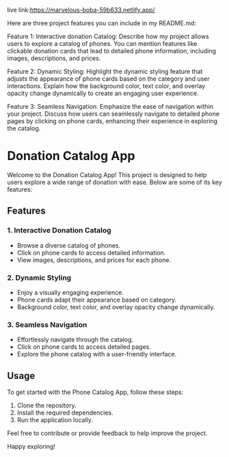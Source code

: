  live link:https://marvelous-boba-59b633.netlify.app/
 
 Here are three project features you can include in my README.md:

Feature 1: Interactive donation Catalog: Describe how my project allows users to explore a catalog of phones. You can mention features like clickable donation cards that lead to detailed phone information, including images, descriptions, and prices.

Feature 2: Dynamic Styling: Highlight the dynamic styling feature that adjusts the appearance of phone cards based on the category and user interactions. Explain how the background color, text color, and overlay opacity change dynamically to create an engaging user experience.

Feature 3: Seamless Navigation: Emphasize the ease of navigation within your project. Discuss how users can seamlessly navigate to detailed phone pages by clicking on phone cards, enhancing their experience in exploring the catalog.


# Donation Catalog App

Welcome to the Donation Catalog App! This project is designed to help users explore a wide range of donation with ease. Below are some of its key features:

## Features

### 1. Interactive Donation Catalog

- Browse a diverse catalog of phones.
- Click on phone cards to access detailed information.
- View images, descriptions, and prices for each phone.

### 2. Dynamic Styling

- Enjoy a visually engaging experience.
- Phone cards adapt their appearance based on category.
- Background color, text color, and overlay opacity change dynamically.

### 3. Seamless Navigation

- Effortlessly navigate through the catalog.
- Click on phone cards to access detailed pages.
- Explore the phone catalog with a user-friendly interface.

## Usage

To get started with the Phone Catalog App, follow these steps:

1. Clone the repository.
2. Install the required dependencies.
3. Run the application locally.

Feel free to contribute or provide feedback to help improve the project.

Happy exploring!
